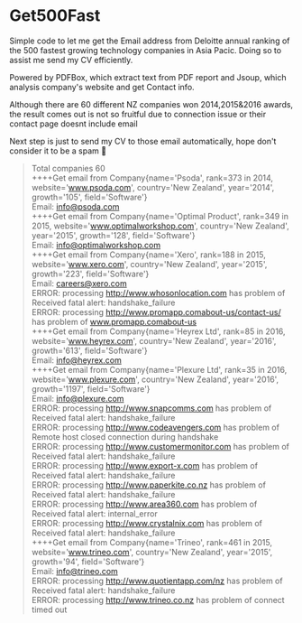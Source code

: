 # Get500Fast
Simple code to let me get the Email address from Deloitte annual ranking of the 500 fastest growing technology companies in Asia Pacic.
Doing so to assist me send my CV efficiently. 

Powered by PDFBox, which extract text from PDF report and Jsoup, which analysis company's website and get Contact info.

Although there are 60 different NZ companies won 2014,2015&2016 awards, the result comes out is not so fruitful due to connection issue or their contact page doesnt include email

Next step is just to send my CV to those email automatically, hope don't consider it to be a spam 🙏 
>Total companies 60  
++++Get email from Company{name='Psoda', rank=373 in 2014, website='www.psoda.com', country='New Zealand', year='2014', growth='105', field='Software'}  
Email: info@psoda.com  
++++Get email from Company{name='Optimal Product', rank=349 in 2015, website='www.optimalworkshop.com', country='New Zealand', year='2015', growth='128', field='Software'}  
Email: info@optimalworkshop.com  
++++Get email from Company{name='Xero', rank=188 in 2015, website='www.xero.com', country='New Zealand', year='2015', growth='223', field='Software'}  
Email: careers@xero.com  
ERROR: processing http://www.whosonlocation.com has problem of Received fatal alert: handshake_failure  
ERROR: processing http://www.promapp.comabout-us/contact-us/ has problem of www.promapp.comabout-us  
++++Get email from Company{name='Heyrex Ltd', rank=85 in 2016, website='www.heyrex.com', country='New Zealand', year='2016', growth='613', field='Software'}  
Email: info@heyrex.com  
++++Get email from Company{name='Plexure Ltd', rank=35 in 2016, website='www.plexure.com', country='New Zealand', year='2016', growth='1197', field='Software'}  
Email: info@plexure.com  
ERROR: processing http://www.snapcomms.com has problem of Received fatal alert: handshake_failure  
ERROR: processing http://www.codeavengers.com has problem of Remote host closed connection during handshake  
ERROR: processing http://www.customermonitor.com has problem of Received fatal alert: handshake_failure  
ERROR: processing http://www.export-x.com has problem of Received fatal alert: handshake_failure  
ERROR: processing http://www.paperkite.co.nz has problem of Received fatal alert: handshake_failure  
ERROR: processing http://www.area360.com has problem of Received fatal alert: internal_error  
ERROR: processing http://www.crystalnix.com has problem of Received fatal alert: handshake_failure  
++++Get email from Company{name='Trineo', rank=461 in 2015, website='www.trineo.com', country='New Zealand', year='2015', growth='94', field='Software'}  
Email: info@trineo.com  
ERROR: processing http://www.quotientapp.com/nz has problem of Received fatal alert: handshake_failure  
ERROR: processing http://www.trineo.co.nz has problem of connect timed out  